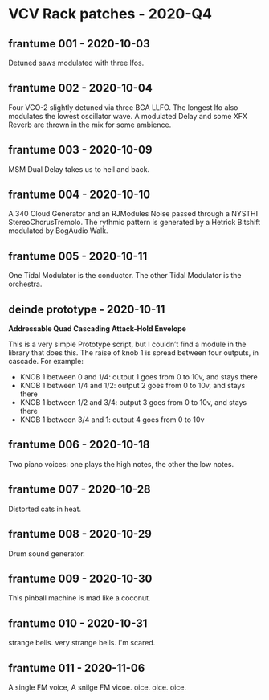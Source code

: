 # VCV Rack patches - 2020-Q4

## frantume 001 - 2020-10-03

Detuned saws modulated with three lfos.

## frantume 002 - 2020-10-04

Four VCO-2 slightly detuned via three BGA LLFO. The longest lfo also modulates the
lowest oscillator wave. A modulated Delay and some XFX Reverb are thrown in the mix
for some ambience.

## frantume 003 - 2020-10-09

MSM Dual Delay takes us to hell and back.

## frantume 004 - 2020-10-10

A 340 Cloud Generator and an RJModules Noise passed through a NYSTHI StereoChorusTremolo.
The rythmic pattern is generated by a Hetrick Bitshift modulated by BogAudio Walk.

## frantume 005 - 2020-10-11

One Tidal Modulator is the conductor. The other Tidal Modulator is the orchestra.

## deinde prototype - 2020-10-11

**Addressable Quad Cascading Attack-Hold Envelope**

This is a very simple Prototype script, but I couldn’t find a module in the library that does this.
The raise of knob 1 is spread between four outputs, in cascade. For example:

- KNOB 1 between 0 and 1/4: output 1 goes from 0 to 10v, and stays there
- KNOB 1 between 1/4 and 1/2: output 2 goes from 0 to 10v, and stays there
- KNOB 1 between 1/2 and 3/4: output 3 goes from 0 to 10v, and stays there
- KNOB 1 between 3/4 and 1: output 4 goes from 0 to 10v

## frantume 006 - 2020-10-18

Two piano voices: one plays the high notes, the other the low notes.

## frantume 007 - 2020-10-28

Distorted cats in heat.

## frantume 008 - 2020-10-29

Drum sound generator.

## frantume 009 - 2020-10-30

This pinball machine is mad like a coconut.

## frantume 010 - 2020-10-31

strange bells. very strange bells. I'm scared.

## frantume 011 - 2020-11-06

A single FM voice, A snilge FM vicoe. oice. oice. oice.
